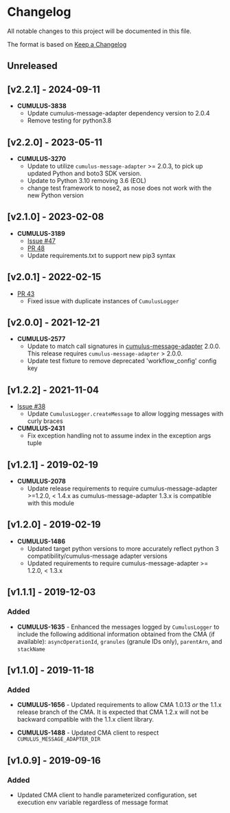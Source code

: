 # Changelog

All notable changes to this project will be documented in this file.

The format is based on [Keep a Changelog](http://keepachangelog.com/en/1.0.0/)

## Unreleased

## [v2.2.1] - 2024-09-11
- **CUMULUS-3838**
  - Update cumulus-message-adapter dependency version to 2.0.4
  - Remove testing for python3.8

## [v2.2.0] - 2023-05-11
- **CUMULUS-3270**
  - Update to utilize `cumulus-message-adapter` >= 2.0.3, to pick up updated Python and boto3 SDK version.
  - Update to Python 3.10 removing 3.6 (EOL)
  - change test framework to nose2, as nose does not work with the new Python version

## [v2.1.0] - 2023-02-08

- **CUMULUS-3189**
  - [Issue #47](https://github.com/nasa/cumulus-message-adapter-python/issues/47)
  - [PR 48](https://github.com/nasa/cumulus-message-adapter-python/pull/48)
  - Update requirements.txt to support new pip3 syntax

## [v2.0.1] - 2022-02-15

- [PR 43](https://github.com/nasa/cumulus-message-adapter-python/pull/43)
  - Fixed issue with duplicate instances of `CumulusLogger`

## [v2.0.0] - 2021-12-21

- **CUMULUS-2577**
  - Update to match call signatures in [cumulus-message-adapter](https://github.com/nasa/cumulus-message-adapter) 2.0.0.  This release requires `cumulus-message-adapter` > 2.0.0.
  - Update test fixture to remove deprecated 'workflow_config' config key

## [v1.2.2] - 2021-11-04

- [Issue #38](https://github.com/nasa/cumulus-message-adapter-python/issues/38)
  - Update `CumulusLogger.createMessage` to allow logging messages with curly braces
- **CUMULUS-2431**
  - Fix exception handling not to assume index in the exception args tuple

## [v1.2.1] - 2019-02-19

- **CUMULUS-2078**
  - Update release requirements to require cumulus-message-adapter >=1.2.0, <
    1.4.x as cumulus-message-adapter 1.3.x is compatible with this module

## [v1.2.0] - 2019-02-19

- **CUMULUS-1486**
  - Updated target python versions to more accurately reflect python 3
    compatibility/cumulus-message adapter versions
  - Updated requirements to require cumulus-message-adapter >= 1.2.0, < 1.3.x

## [v1.1.1] - 2019-12-03

### Added

- **CUMULUS-1635** - Enhanced the messages logged by `CumulusLogger` to include
  the following additional information obtained from the CMA (if available):
  `asyncOperationId`, `granules` (granule IDs only), `parentArn`, and
  `stackName`

## [v1.1.0] - 2019-11-18

### Added

- **CUMULUS-1656** - Updated requirements to allow CMA 1.0.13 *or* the 1.1.x
  release branch of the CMA. It is expected that CMA 1.2.x will not be backward
  compatible with the 1.1.x client library.

- **CUMULUS-1488** - Updated CMA client to respect `CUMULUS_MESSAGE_ADAPTER_DIR`

## [v1.0.9] - 2019-09-16

### Added

- Updated CMA client to handle parameterized configuration, set execution env
  variable regardless of message format

